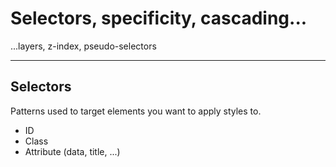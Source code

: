 # Selectors, specificity, cascading...
...layers, z-index, pseudo-selectors

---

## Selectors
Patterns used to target elements you want to apply styles to.
- ID
- Class
- Attribute (data, title, ...)
